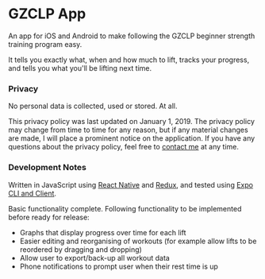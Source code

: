 # GZCLP App

An app for iOS and Android to make following the GZCLP beginner strength training program easy.

It tells you exactly what, when and how much to lift, tracks your progress, and tells you what you'll be lifting next time.

### Privacy

No personal data is collected, used or stored. At all.

This privacy policy was last updated on January 1, 2019. The privacy policy may change from time to time for any reason, but if any material changes are made, I will place a prominent notice on the application. If you have any questions about the privacy policy, feel free to [contact me](mailto:apetermeehan@gmail.com) at any time.

### Development Notes

Written in JavaScript using [React Native](https://facebook.github.io/react-native/) and [Redux](https://redux.js.org/), and tested using [Expo CLI and Client](https://expo.io/tools).

Basic functionality complete. Following functionality to be implemented before ready for release:
* Graphs that display progress over time for each lift
* Easier editing and reorganising of workouts (for example allow lifts to be reordered by dragging and dropping)
* Allow user to export/back-up all workout data
* Phone notifications to prompt user when their rest time is up
